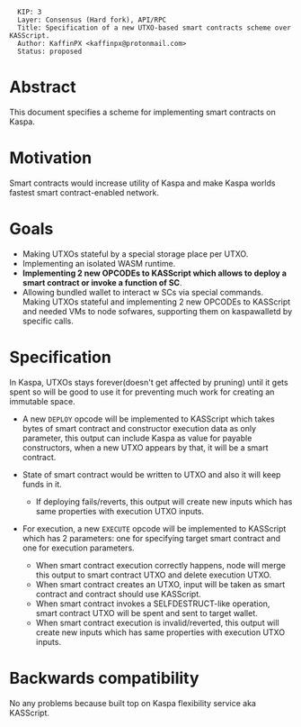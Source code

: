 ```
  KIP: 3
  Layer: Consensus (Hard fork), API/RPC
  Title: Specification of a new UTXO-based smart contracts scheme over KASScript.
  Author: KaffinPX <kaffinpx@protonmail.com>
  Status: proposed
```

# Abstract

This document specifies a scheme for implementing smart contracts on Kaspa.

# Motivation

Smart contracts would increase utility of Kaspa and make Kaspa worlds fastest smart contract-enabled network.

# Goals

* Making UTXOs stateful by a special storage place per UTXO.
* Implementing an isolated WASM runtime.
* **Implementing 2 new OPCODEs to KASScript which allows to deploy a smart contract or invoke a function of SC**.
* Allowing bundled wallet to interact w SCs via special commands.
Making UTXOs stateful and implementing 2 new OPCODEs to KASScript and needed VMs to node sofwares, supporting them on kaspawalletd by specific calls.

# Specification

In Kaspa, UTXOs stays forever(doesn't get affected by pruning) until it gets spent so will be good to use it for preventing much work for creating an immutable space.

* A new ``DEPLOY`` opcode will be implemented to KASScript which takes bytes of smart contract and constructor execution data as only parameter, this output can include Kaspa as value for payable constructors, when a new UTXO appears by that, it will be a smart contract.
* State of smart contract would be written to UTXO and also it will keep funds in it.
  - If deploying fails/reverts, this output will create new inputs which has same properties with execution UTXO inputs.

* For execution, a new `EXECUTE` opcode will be implemented to KASScript which has 2 parameters: one for specifying target smart contract and one for execution parameters.
  - When smart contract execution correctly happens, node will merge this output to smart contract UTXO and delete execution UTXO.
  - When smart contract creates an UTXO, input will be taken as smart contract and contract should use KASScript.
  - When smart contract invokes a SELFDESTRUCT-like operation, smart contract UTXO will be spent and sent to target wallet.
  - When smart contract execution is invalid/reverted, this output will create new inputs which has same properties with execution UTXO inputs.

# Backwards compatibility
No any problems because built top on Kaspa flexibility service aka KASScript.
